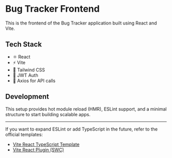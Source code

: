 # Bug Tracker Frontend

This is the frontend of the Bug Tracker application built using React and Vite.

## Tech Stack

- ⚛️ React
- ⚡ Vite
- 🎨 Tailwind CSS
- 🔐 JWT Auth
- 🔄 Axios for API calls

## Development

This setup provides hot module reload (HMR), ESLint support, and a minimal structure to start building scalable apps.

---

If you want to expand ESLint or add TypeScript in the future, refer to the official templates:

- [Vite React TypeScript Template](https://github.com/vitejs/vite/tree/main/packages/create-vite/template-react-ts)
- [Vite React Plugin (SWC)](https://github.com/vitejs/vite-plugin-react/blob/main/packages/plugin-react-swc)
